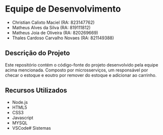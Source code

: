 # Equipe de Desenvolvimento

- Christian Calixto Maciel (RA: 823147762)
- Matheus Alves da Silva (RA: 819111812)
- Matheus Joia de Oliveira (RA: 820269669)
- Thales Cardoso Carvalho Novaes (RA: 821149388)

## Descrição do Projeto

Este repositório contém o código-fonte do projeto desenvolvido pela equipe acima mencionada. Composto por microsserviços, um responsável por checar o estoque e eoutro por remover do estoque e adicionar ao carrinho.

## Recursos Utilizados

- Node.js
- HTML5
- CSS3
- Javascript
- MYSQL
- VSCode# Sistemas
